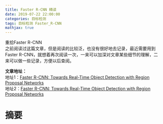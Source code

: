 ```yaml
---
title: Faster R-CNN 精读
date: 2019-07-22 22:00:00
categories: 目标检测
tags: 目标检测 Faster_R-CNN
mathjax: true
---
```


重拾Faster R-CNN   
之前阅读过这篇文章，但是阅读的比较泛，也没有很好地去记录，最近需要用到Faster R-CNN，就想着再次阅读一次，一来可以加深对文章某些细节的理解，二来可以做一些记录，方便以后查阅。


**文章地址：**    
地址1：[Faster R-CNN: Towards Real-Time Object Detection with Region Proposal Networks](https://arxiv.org/abs/1506.01497)   
地址2：[Faster R-CNN: Towards Real-Time Object Detection with Region Proposal Networks](http://papers.nips.cc/paper/5638-faster-r-cnn-towards-real-time-object-detection-with-region-proposal-networks.pdf)


# 摘要

